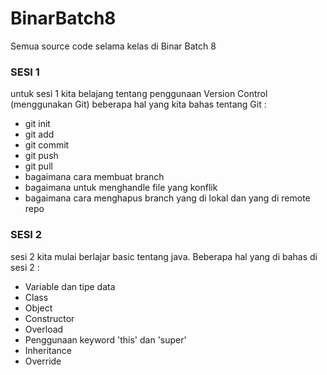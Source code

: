 # BinarBatch8
Semua source code selama kelas di Binar Batch 8

### SESI 1
untuk sesi 1 kita belajang tentang penggunaan Version Control (menggunakan Git)
beberapa hal yang kita bahas tentang Git :
- git init
- git add
- git commit
- git push
- git pull
- bagaimana cara membuat branch
- bagaimana untuk menghandle file yang konflik
- bagaimana cara menghapus branch yang di lokal dan yang di remote repo

### SESI 2
sesi 2 kita mulai berlajar basic tentang java. Beberapa hal yang di bahas di sesi 2 :
- Variable dan tipe data
- Class
- Object
- Constructor
- Overload
- Penggunaan keyword 'this' dan 'super'
- Inheritance
- Override
